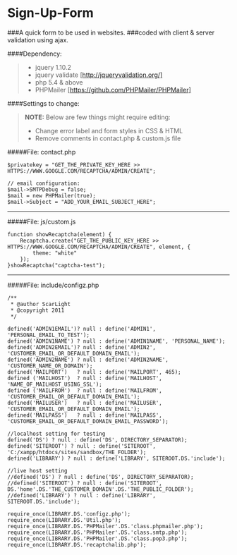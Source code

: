 Sign-Up-Form
=============

###A quick form to be used in websites.
###coded with client & server validation using ajax.

####Dependency:
> - jquery 1.10.2
> - jquery validate [http://jqueryvalidation.org/]
> - php 5.4 & above
> - PHPMailer [https://github.com/PHPMailer/PHPMailer]

####Settings to change:
> **NOTE:** Below are few things might require editing:
>
> - Change error label and form styles in CSS & HTML
> - Remove comments in contact.php & custom.js file

#####File: contact.php
```
$privatekey = "GET_THE_PRIVATE_KEY_HERE >> HTTPS://WWW.GOOGLE.COM/RECAPTCHA/ADMIN/CREATE";

// email configuration:
$mail->SMTPDebug = false;
$mail = new PHPMailer(true);
$mail->Subject = "ADD_YOUR_EMAIL_SUBJECT_HERE";
```

-----------------------------------------------------------------------

#####File: js/custom.js
```
function showRecaptcha(element) {
    Recaptcha.create("GET_THE_PUBLIC_KEY_HERE >> HTTPS://WWW.GOOGLE.COM/RECAPTCHA/ADMIN/CREATE", element, {
        theme: "white"
    });
}showRecaptcha("captcha-test");
```

-----------------------------------------------------------------------

#####File: include/configz.php
```
/**
 * @author ScarLight
 * @copyright 2011
 */

defined('ADMIN1EMAIL')? null : define('ADMIN1', 'PERSONAL_EMAIL_TO_TEST');
defined('ADMIN1NAME') ? null : define('ADMIN1NAME', 'PERSONAL_NAME');
defined('ADMIN2EMAIL')? null : define('ADMIN2', 'CUSTOMER_EMAIL_OR_DEFAULT_DOMAIN_EMAIL');
defined('ADMIN2NAME') ? null : define('ADMIN2NAME', 'CUSTOMER_NAME_OR_DOMAIN');
defined('MAILPORT')   ? null : define('MAILPORT', 465);
defined ('MAILHOST')  ? null : define('MAILHOST', 'NAME_OF_MAILHOST_USING_SSL');
defined ('MAILFROM')  ? null : define('MAILFROM', 'CUSTOMER_EMAIL_OR_DEFAULT_DOMAIN_EMAIL');
defined('MAILUSER')   ? null : define('MAILUSER', 'CUSTOMER_EMAIL_OR_DEFAULT_DOMAIN_EMAIL');
defined('MAILPASS')   ? null : define('MAILPASS', 'CUSTOMER_EMAIL_OR_DEFAULT_DOMAIN_EMAIL_PASSWORD');

//localhost setting for testing
defined('DS') ? null : define('DS', DIRECTORY_SEPARATOR);
defined('SITEROOT') ? null : define('SITEROOT', 'C:/xampp/htdocs/sites/sandbox/THE_FOLDER');
defined('LIBRARY') ? null : define('LIBRARY', SITEROOT.DS.'include');

//live host setting
//defined('DS') ? null : define('DS', DIRECTORY_SEPARATOR);
//defined('SITEROOT') ? null : define('SITEROOT', DS.'home'.DS.'THE_CUSTOMER_DOMAIN'.DS.'THE_PUBLIC_FOLDER');
//defined('LIBRARY') ? null : define('LIBRARY', SITEROOT.DS.'include');

require_once(LIBRARY.DS.'configz.php');
require_once(LIBRARY.DS.'Util.php');
require_once(LIBRARY.DS.'PHPMailer'.DS.'class.phpmailer.php');
require_once(LIBRARY.DS.'PHPMailer'.DS.'class.smtp.php');
require_once(LIBRARY.DS.'PHPMailer'.DS.'class.pop3.php');
require_once(LIBRARY.DS.'recaptchalib.php');
```

